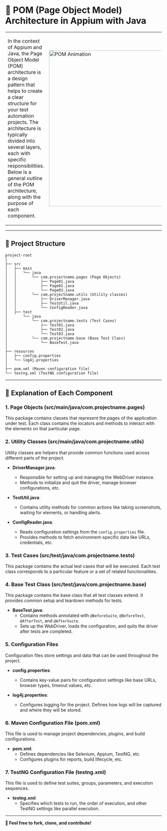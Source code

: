 
# **🚀 POM (Page Object Model) Architecture in Appium with Java**

<table>
  <tr>
    <td>
      <p>
        In the context of Appium and Java, the Page Object Model (POM) architecture is a design pattern that helps to create a clear structure for your test automation projects. The architecture is typically divided into several layers, each with specific responsibilities. Below is a general outline of the POM architecture, along with the purpose of each component.
      </p>
    </td>
    <td>
      <img src="https://media1.giphy.com/media/v1.Y2lkPTc5MGI3NjExeDQyeWQxdmp2c2U5bWZ3Nmh0MjU5Z2YyeWk4YmZzN2drMzF4OWN0ZCZlcD12MV9pbnRlcm5hbF9naWZfYnlfaWQmY3Q9Zw/SWoSkN6DxTszqIKEqv/giphy.webp" alt="POM Animation" width="500"/>
    </td>
  </tr>
</table>

---

## **📁 Project Structure**

```
project-root
│
├── src
│   ├── main
│   │   └── java
│   │       └── com.projectname.pages (Page Objects)
│   │           ├── Page01.java
│   │           ├── Page02.java
│   │           └── Page03.java
│   │       └── com.projectname.utils (Utility classes)
│   │           ├── DriverManager.java
│   │           ├── TestUtil.java
│   │           └── ConfigReader.java
│   ├── test
│       └── java
│           └── com.projectname.tests (Test Cases)
│               ├── Test01.java
│               ├── Test02.java
│               └── Test03.java
│           └── com.projectname.base (Base Test Class)
│               └── BaseTest.java
│
├── resources
│   ├── config.properties
│   └── log4j.properties
│
├── pom.xml (Maven configuration file)
└── testng.xml (TestNG configuration file)
```

---

## **📝 Explanation of Each Component**

### 1. **Page Objects (src/main/java/com.projectname.pages)**
This package contains classes that represent the pages of the application under test. Each class contains the locators and methods to interact with the elements on that particular page.

### 2. **Utility Classes (src/main/java/com.projectname.utils)**
Utility classes are helpers that provide common functions used across different parts of the project.

- **DriverManager.java**:
  - Responsible for setting up and managing the WebDriver instance.
  - Methods to initialize and quit the driver, manage browser configurations, etc.

- **TestUtil.java**:
  - Contains utility methods for common actions like taking screenshots, waiting for elements, or handling alerts.

- **ConfigReader.java**:
  - Reads configuration settings from the `config.properties` file.
  - Provides methods to fetch environment-specific data like URLs, credentials, etc.

### 3. **Test Cases (src/test/java/com.projectname.tests)**
This package contains the actual test cases that will be executed. Each test class corresponds to a particular feature or a set of related functionalities.

### 4. **Base Test Class (src/test/java/com.projectname.base)**
This package contains the base class that all test classes extend. It provides common setup and teardown methods for tests.

- **BaseTest.java**:
  - Contains methods annotated with `@BeforeSuite`, `@BeforeTest`, `@AfterTest`, and `@AfterSuite`.
  - Sets up the WebDriver, loads the configuration, and quits the driver after tests are completed.

### 5. **Configuration Files**
Configuration files store settings and data that can be used throughout the project.

- **config.properties**:
  - Contains key-value pairs for configuration settings like base URLs, browser types, timeout values, etc.

- **log4j.properties**:
  - Configures logging for the project. Defines how logs will be captured and where they will be stored.

### 6. **Maven Configuration File (pom.xml)**
This file is used to manage project dependencies, plugins, and build configurations.

- **pom.xml**:
  - Defines dependencies like Selenium, Appium, TestNG, etc.
  - Configures plugins for reports, build lifecycle, etc.

### 7. **TestNG Configuration File (testng.xml)**
This file is used to define test suites, groups, parameters, and execution sequences.

- **testng.xml**:
  - Specifies which tests to run, the order of execution, and other TestNG settings like parallel execution.

---

**🌟 Feel free to fork, clone, and contribute!**
